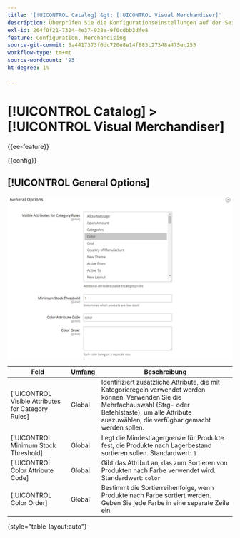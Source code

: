 ```yaml
---
title: '[!UICONTROL Catalog] &gt; [!UICONTROL Visual Merchandiser]'
description: Überprüfen Sie die Konfigurationseinstellungen auf der Seite [!UICONTROL Catalog] &gt; [!UICONTROL Visual Merchandiser] des Commerce-Administrators.
exl-id: 264f0f21-7324-4e37-938e-9f0cdbb3dfe8
feature: Configuration, Merchandising
source-git-commit: 5a4417373f6dc720e8e14f883c27348a475ec255
workflow-type: tm+mt
source-wordcount: '95'
ht-degree: 1%

---
```


# [!UICONTROL Catalog] > [!UICONTROL Visual Merchandiser]

{{ee-feature}}

{{config}}

## [!UICONTROL General Options]

![Allgemeine Optionen](./assets/catalog-visual-merchandiser-general-options.png)<!-- zoom -->

<!-- [General Options](https://experienceleague.adobe.com/en/docs/commerce-admin/marketing/merchandising/visual-merch/smart-attributes-configure) -->

| Feld | [Umfang](../../getting-started/websites-stores-views.md#scope-settings) | Beschreibung |
|--- |--- |--- |
| [!UICONTROL Visible Attributes for Category Rules] | Global | Identifiziert zusätzliche Attribute, die mit Kategorieregeln verwendet werden können. Verwenden Sie die Mehrfachauswahl (Strg- oder Befehlstaste), um alle Attribute auszuwählen, die verfügbar gemacht werden sollen. |
| [!UICONTROL Minimum Stock Threshold] | Global | Legt die Mindestlagergrenze für Produkte fest, die Produkte nach Lagerbestand sortieren sollen. Standardwert: `1` |
| [!UICONTROL Color Attribute Code] | Global | Gibt das Attribut an, das zum Sortieren von Produkten nach Farbe verwendet wird. Standardwert: `color` |
| [!UICONTROL Color Order] | Global | Bestimmt die Sortierreihenfolge, wenn Produkte nach Farbe sortiert werden. Geben Sie jede Farbe in eine separate Zeile ein. |

{style="table-layout:auto"}
